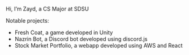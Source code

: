 Hi, I’m Zayd, a CS Major at SDSU

Notable projects:
- Fresh Coat, a game developed in Unity
- Nazrin Bot, a Discord bot developed using discord.js
- Stock Market Portfolio, a webapp developed using AWS and React
<!---
zaydjd/zaydjd is a ✨ special ✨ repository because its `README.md` (this file) appears on your GitHub profile.
You can click the Preview link to take a look at your changes.
--->
